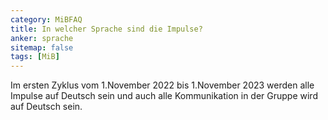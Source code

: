 ```yaml
---
category: MiBFAQ
title: In welcher Sprache sind die Impulse?
anker: sprache
sitemap: false
tags: [MiB]
---
```


Im ersten Zyklus vom 1.November 2022 bis 1.November 2023 werden alle Impulse auf
Deutsch sein und auch alle Kommunikation in der Gruppe wird auf Deutsch sein.
